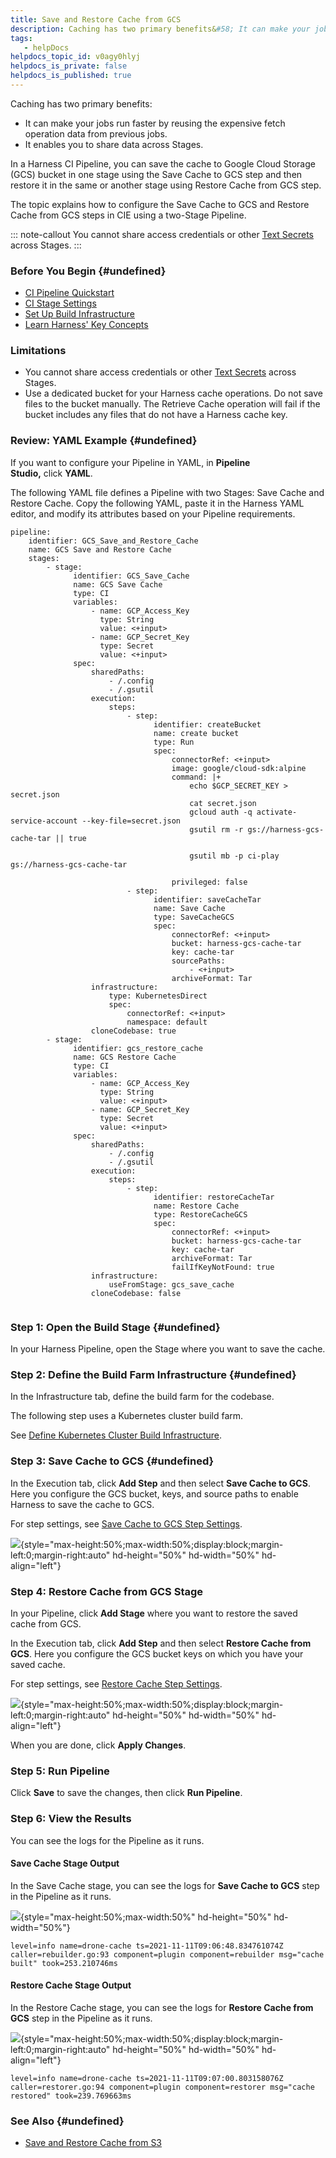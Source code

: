 ```yaml
---
title: Save and Restore Cache from GCS
description: Caching has two primary benefits&#58; It can make your jobs run faster by reusing the expensive fetch operation data from previous jobs. . It enables you to share data across Stages. In a Harness CI Pipe…
tags: 
   - helpDocs
helpdocs_topic_id: v0agy0hlyj
helpdocs_is_private: false
helpdocs_is_published: true
---
```


Caching has two primary benefits:

-   It can make your jobs run faster by reusing the expensive fetch
    operation data from previous jobs. 
-   It enables you to share data across Stages.

In a Harness CI Pipeline, you can save the cache to Google Cloud Storage
(GCS) bucket in one stage using the Save Cache to GCS step and then
restore it in the same or another stage using Restore Cache from GCS
step. 

The topic explains how to configure the Save Cache to GCS and Restore
Cache from GCS steps in CIE using a two-Stage Pipeline.

::: note-callout
You cannot share access credentials or other [Text
Secrets](https://ngdocs.harness.io/article/osfw70e59c-add-use-text-secrets)
across Stages.
:::

### Before You Begin {#undefined}

-   [CI Pipeline
    Quickstart](https://newdocs.helpdocs.io/article/x0d77ktjw8-ci-pipeline-quickstart)
-   [CI Stage
    Settings](https://newdocs.helpdocs.io/article/yn4x8vzw3q-ci-stage-settings)
-   [Set Up Build
    Infrastructure](https://newdocs.helpdocs.io/category/rg8mrhqm95-set-up-build-infrastructure)
-   [Learn Harness\' Key
    Concepts](https://newdocs.helpdocs.io/article/hv2758ro4e-learn-harness-key-concepts)

### Limitations

-   You cannot share access credentials or other [Text
    Secrets](https://ngdocs.harness.io/article/osfw70e59c-add-use-text-secrets)
    across Stages.
-   Use a dedicated bucket for your Harness cache operations. Do not
    save files to the bucket manually. The Retrieve Cache operation will
    fail if the bucket includes any files that do not have a Harness
    cache key.

### Review: YAML Example {#undefined}

If you want to configure your Pipeline in YAML, in **Pipeline
Studio,** click **YAML**. 

The following YAML file defines a Pipeline with two Stages: Save Cache
and Restore Cache. Copy the following YAML, paste it in the Harness YAML
editor, and modify its attributes based on your Pipeline requirements.

``` {.hljs .yaml}
pipeline:
    identifier: GCS_Save_and_Restore_Cache
    name: GCS Save and Restore Cache
    stages:
        - stage:
              identifier: GCS_Save_Cache
              name: GCS Save Cache
              type: CI
              variables:
                  - name: GCP_Access_Key
                    type: String
                    value: <+input>
                  - name: GCP_Secret_Key
                    type: Secret
                    value: <+input>
              spec:
                  sharedPaths:
                      - /.config
                      - /.gsutil
                  execution:
                      steps:
                          - step:
                                identifier: createBucket
                                name: create bucket
                                type: Run
                                spec:
                                    connectorRef: <+input>
                                    image: google/cloud-sdk:alpine
                                    command: |+
                                        echo $GCP_SECRET_KEY > secret.json
                                        cat secret.json
                                        gcloud auth -q activate-service-account --key-file=secret.json
                                        gsutil rm -r gs://harness-gcs-cache-tar || true

                                        gsutil mb -p ci-play gs://harness-gcs-cache-tar

                                    privileged: false
                          - step:
                                identifier: saveCacheTar
                                name: Save Cache
                                type: SaveCacheGCS
                                spec:
                                    connectorRef: <+input>
                                    bucket: harness-gcs-cache-tar
                                    key: cache-tar
                                    sourcePaths:
                                        - <+input>
                                    archiveFormat: Tar
                  infrastructure:
                      type: KubernetesDirect
                      spec:
                          connectorRef: <+input>
                          namespace: default
                  cloneCodebase: true
        - stage:
              identifier: gcs_restore_cache
              name: GCS Restore Cache
              type: CI
              variables:
                  - name: GCP_Access_Key
                    type: String
                    value: <+input>
                  - name: GCP_Secret_Key
                    type: Secret
                    value: <+input>
              spec:
                  sharedPaths:
                      - /.config
                      - /.gsutil
                  execution:
                      steps:
                          - step:
                                identifier: restoreCacheTar
                                name: Restore Cache
                                type: RestoreCacheGCS
                                spec:
                                    connectorRef: <+input>
                                    bucket: harness-gcs-cache-tar
                                    key: cache-tar
                                    archiveFormat: Tar
                                    failIfKeyNotFound: true
                  infrastructure:
                      useFromStage: gcs_save_cache
                  cloneCodebase: false
 
```

### Step 1: Open the Build Stage {#undefined}

In your Harness Pipeline, open the Stage where you want to save the
cache.

### Step 2: Define the Build Farm Infrastructure {#undefined}

In the Infrastructure tab, define the build farm for the codebase.

The following step uses a Kubernetes cluster build farm.

See [Define Kubernetes Cluster Build
Infrastructure](https://ngdocs.harness.io/article/x7aedul8qs-kubernetes-cluster-build-infrastructure-setup).

### Step 3: Save Cache to GCS {#undefined}

In the Execution tab, click **Add Step** and then select **Save Cache to
GCS**. Here you configure the GCS bucket, keys, and source paths to
enable Harness to save the cache to GCS.

For step settings, see [Save Cache to GCS Step
Settings](/article/11nzeuntrz-save-cache-to-gcs-step-settings).

![](https://files.helpdocs.io/i5nl071jo5/articles/v0agy0hlyj/1629116881353/save-to-cache-gcs.png){style="max-height:50%;max-width:50%;display:block;margin-left:0;margin-right:auto"
hd-height="50%" hd-width="50%" hd-align="left"}

### Step 4: Restore Cache from GCS Stage

In your Pipeline, click **Add Stage** where you want to restore the
saved cache from GCS. 

In the Execution tab, click **Add Step** and then select **Restore Cache
from GCS**. Here you configure the GCS bucket keys on which you have
your saved cache.

For step settings, see [Restore Cache Step
Settings](/article/zlpx6lli6d-restore-cache-from-s-3-step-settings).

![](https://files.helpdocs.io/i5nl071jo5/articles/v0agy0hlyj/1636692026066/zyucv-ui-f-4-al-29-rh-ld-89-y-kqe-gvwwpu-dh-xfw-kd-i-0-ek-jl-q-70-p-ztu-bzc-xxekr-4-uqn-p-6-p-2-t-y-57-a-6-cy-0-dvk-ouxr-56-qvikega-mlh-o-8-xqeczz-xmke-eoe-qm-7-js-m-ysa-z-k-2-s-wcdo-tidu){style="max-height:50%;max-width:50%;display:block;margin-left:0;margin-right:auto"
hd-height="50%" hd-width="50%" hd-align="left"}

When you are done, click **Apply Changes**.

### Step 5: Run Pipeline

Click **Save** to save the changes, then click **Run Pipeline**. 

### Step 6: View the Results

You can see the logs for the Pipeline as it runs.

#### Save Cache Stage Output

In the Save Cache stage, you can see the logs for **Save Cache to GCS**
step in the Pipeline as it runs.

![](https://files.helpdocs.io/i5nl071jo5/articles/v0agy0hlyj/1636692038272/7-l-71-d-i-299-k-gmdcsez-xi-0-d-sktn-ahjm-r-1-kfpjow-vntx-y-4-zxai-io-7-w-2-unw-l-4-d-1-mc-nma-av-m-5-m-3-he-47-thjv-bccgj-in-rk-nmrcn-syin-4-od-3-uvbr-3-yf-ql-m-3-q-tkx-sd-1-wvqat-hiul-e-5-rnq){style="max-height:50%;max-width:50%"
hd-height="50%" hd-width="50%"}

    level=info name=drone-cache ts=2021-11-11T09:06:48.834761074Z caller=rebuilder.go:93 component=plugin component=rebuilder msg="cache built" took=253.210746ms

#### Restore Cache Stage Output

In the Restore Cache stage, you can see the logs for **Restore Cache
from GCS** step in the Pipeline as it runs.

![](https://files.helpdocs.io/i5nl071jo5/articles/v0agy0hlyj/1636692067156/nni-uc-1-0-j-wlovaf-l-49-ufvwgyg-w-6-j-6-kyjqd-wwc-5-ilic-srxvn-93-a-ovy-s-82-yqnfwwe-dfj-txwe-um-1-e-6-x-h-2-i-3-h-9-oynudvqrc-qd-0-tv-crkv-7-prrqarfm-x-8-anm-n-9-bp-vwi-fqqa-rseh-z-0){style="max-height:50%;max-width:50%;display:block;margin-left:0;margin-right:auto"
hd-height="50%" hd-width="50%" hd-align="left"}

    level=info name=drone-cache ts=2021-11-11T09:07:00.803158076Z caller=restorer.go:94 component=plugin component=restorer msg="cache restored" took=239.769663ms

### See Also {#undefined}

-   [Save and Restore Cache from S3](/article/qibyllcmza-saving-cache)
